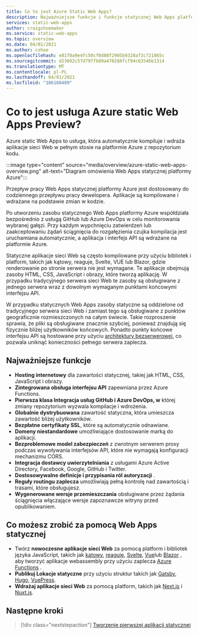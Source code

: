 ```yaml
---
title: Co to jest Azure Static Web Apps?
description: Najważniejsze funkcje i funkcje statycznej Web Apps platformy Azure.
services: static-web-apps
author: craigshoemaker
ms.service: static-web-apps
ms.topic: overview
ms.date: 04/01/2021
ms.author: cshoe
ms.openlocfilehash: e81f0a9e4fc50cf0d80f2905b9328af3c721865c
ms.sourcegitcommit: d23602c57d797fb89a470288fcf94c63546b1314
ms.translationtype: MT
ms.contentlocale: pl-PL
ms.lasthandoff: 04/01/2021
ms.locfileid: "106166409"
---
```

# <a name="what-is-azure-static-web-apps-preview"></a>Co to jest usługa Azure static Web Apps Preview?

Azure static Web Apps to usługa, która automatycznie kompiluje i wdraża aplikacje sieci Web w pełnym stosie na platformie Azure z repozytorium kodu.

:::image type="content" source="media/overview/azure-static-web-apps-overview.png" alt-text="Diagram omówienia Web Apps statycznej platformy Azure":::

Przepływ pracy Web Apps statycznej platformy Azure jest dostosowany do codziennego przepływu pracy dewelopera. Aplikacje są kompilowane i wdrażane na podstawie zmian w kodzie.

Po utworzeniu zasobu statycznego Web Apps platformy Azure współdziała bezpośrednio z usługą GitHub lub Azure DevOps w celu monitorowania wybranej gałęzi. Przy każdym wypchnięciu zatwierdzeń lub zaakceptowaniu żądań ściągnięcia do rozgałęzienia czujka kompilacja jest uruchamiana automatycznie, a aplikacja i interfejs API są wdrażane na platformie Azure.

Statyczne aplikacje sieci Web są często kompilowane przy użyciu bibliotek i platform, takich jak kątowy, reaguje, Svelte, VUE lub Blazor, gdzie renderowanie po stronie serwera nie jest wymagane. Te aplikacje obejmują zasoby HTML, CSS, JavaScript i obrazy, które tworzą aplikację. W przypadku tradycyjnego serwera sieci Web te zasoby są obsługiwane z jednego serwera wraz z dowolnym wymaganym punktami końcowymi interfejsu API.

W przypadku statycznych Web Apps zasoby statyczne są oddzielone od tradycyjnego serwera sieci Web i zamiast tego są obsługiwane z punktów geograficznie rozmieszczonych na całym świecie. Takie rozproszenie sprawia, że pliki są obsługiwane znacznie szybciej, ponieważ znajdują się fizycznie bliżej użytkowników końcowych. Ponadto punkty końcowe interfejsu API są hostowane przy użyciu [architektury bezserwerowej](../azure-functions/functions-overview.md), co pozwala uniknąć konieczności pełnego serwera zaplecza.

## <a name="key-features"></a>Najważniejsze funkcje

- **Hosting internetowy** dla zawartości statycznej, takiej jak HTML, CSS, JavaScript i obrazy.
- **Zintegrowana obsługa interfejsu API** zapewniana przez Azure Functions.
- **Pierwsza klasa Integracja usług GitHub i Azure DevOps, w** której zmiany repozytorium wyzwala kompilacje i wdrożenia.
- **Globalnie dystrybuowana** zawartość statyczna, która umieszcza zawartość bliżej użytkowników.
- **Bezpłatne certyfikaty SSL**, które są automatycznie odnawiane.
- **Domeny niestandardowe** umożliwiające dostosowanie marką do aplikacji.
- **Bezproblemowe model zabezpieczeń** z zwrotnym serwerem proxy podczas wywoływania interfejsów API, które nie wymagają konfiguracji mechanizmu CORS.
- **Integracja dostawcy uwierzytelniania** z usługami Azure Active Directory, Facebook, Google, GitHub i Twitter.
- **Dostosowywalne definicje i przypisania ról autoryzacji** .
- **Reguły routingu zaplecza** umożliwiają pełną kontrolę nad zawartością i trasami, które obsługujesz.
- **Wygenerowane wersje przemieszczania** obsługiwane przez żądania ściągnięcia włączające wersje zapoznawcze witryny przed opublikowaniem.

## <a name="what-you-can-do-with-static-web-apps"></a>Co możesz zrobić za pomocą Web Apps statycznej

- Twórz **nowoczesne aplikacje sieci Web** za pomocą platform i bibliotek języka JavaScript, takich jak [kątowy](getting-started.md?tabs=angular), [reaguje](getting-started.md?tabs=react), [Svelte](/learn/modules/publish-app-service-static-web-app-api/), [Vue](getting-started.md?tabs=react)lub [Blazor](https://dotnet.microsoft.com/apps/aspnet/web-apps/blazor) , aby tworzyć aplikacje webassembly przy użyciu zaplecza [Azure Functions](apis.md) .
- **Publikuj Lokacje statyczne** przy użyciu struktur takich jak [Gatsby](publish-gatsby.md), [Hugo](publish-hugo.md), [VuePress](publish-vuepress.md).
- **Wdrażaj aplikacje sieci Web** za pomocą platform, takich jak [Next.js](deploy-nextjs.md) i [Nuxt.js](deploy-nuxtjs.md).

## <a name="next-steps"></a>Następne kroki

> [!div class="nextstepaction"]
> [Tworzenie pierwszej aplikacji statycznej](getting-started.md)